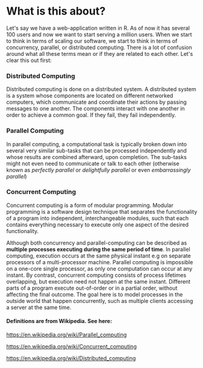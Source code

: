# What is this about?

Let's say we have a web-application written in R. As of now it has several 100 users and now we want to start serving a million users. When we
start to think in terms of scaling our software, we start to think in terms of concurrency, parallel, or distributed computing. There is a lot of 
confusion around what all these terms mean or if they are related to each other. Let's clear this out first:


### Distributed Computing
Distributed computing is done on a distributed system. A distributed system is a system whose components are located on different networked
computers, which communicate and coordinate their actions by passing messages to one another. The components interact with one another in
order to achieve a common goal. If they fail, they fail independently.


### Parallel Computing
In parallel computing, a computational task is typically broken down into several very similar sub-tasks that can be processed independently and
whose results are combined afterward, upon completion. The sub-tasks might not even need to communicate or talk to each other 
(otherwise known as *perfectly parallel* or *delightfully parallel* or even *embarrassingly parallel*)


### Concurrent Computing
Concurrent computing is a form of modular programming. Modular programming is a software design technique that separates the functionality
of a program into independent, interchangeable modules, such that each contains everything necessary to execute only one aspect of the desired
functionality.

Although both concurrency and parallel-computing can be described as **multiple processes executing during the same period of time**. In
parallel computing, execution occurs at the same physical instant e.g on separate processors of a multi-processor machine. Parallel computing is
impossible on a one-core single processor, as only one computation can occur at any instant. By contrast, concurrent computing consists of 
process lifetimes overlapping, but execution need not happen at the same instant. Different parts of a program execute out-of-order or in a 
partial order, without affecting the final outcome. The goal here is to model processes in the outside world that happen concurrently, such as 
multiple clients accessing a server at the same time.



####  Definitions are from Wikipedia. See here:

https://en.wikipedia.org/wiki/Parallel_computing

https://en.wikipedia.org/wiki/Concurrent_computing

https://en.wikipedia.org/wiki/Distributed_computing
